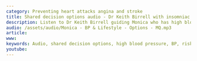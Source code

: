```yaml
---
category: Preventing heart attacks angina and stroke
title: Shared decision options audio - Dr Keith Birrell with insomniac Neil
description: Listen to Dr Keith Birrell guiding Monica who has high blood pressure to make informed decisions to reduce her future risk of heart attacks  and stroke.
audio: /assets/audio/Monica - BP & Lifestyle - Options - MQ.mp3
article: 
www: 
keywords: Audio, shared decision options, high blood pressure, BP, risk reduction, heart attack, angina, stroke, informed decision, absolute CVD risk benefit Calculator, statin, diet, exercise, activity, blood pressure, linseed, flaxseed, alcohol, Weight loss,hypertension, medication, 
youtube:
--- 
```

